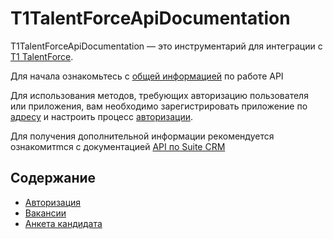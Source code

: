 # T1TalentForceApiDocumentation

T1TalentForceApiDocumentation — это инструментарий для интеграции c
[T1 TalentForce](https://talentforce.ru/).

Для начала ознакомьтесь с [общей информацией](docs/general.md) по работе API

Для использования методов, требующих авторизацию пользователя или приложения, вам необходимо
зарегистрировать приложение по [адресу](https://talentforce.ru/)
и настроить процесс [авторизации](docs/authorization.md).

Для получения дополнительной информации рекомендуется ознакомитmся с документацией [API по Suite CRM](https://docs.suitecrm.com/developer/api/developer-setup-guide/)

## Содержание

* [Авторизация](docs/authorization.md)
* [Вакансии](docs/vacancy.md)
* [Анкета кандидата](docs/lkk_candidate_questionnaire.md)

